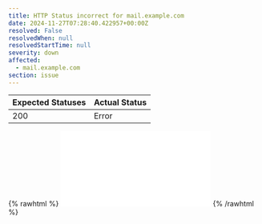 ```yaml
---
title: HTTP Status incorrect for mail.example.com
date: 2024-11-27T07:28:40.422957+00:00Z
resolved: False
resolvedWhen: null
resolvedStartTime: null
severity: down
affected:
  - mail.example.com
section: issue
---
```


| Expected Statuses | Actual Status  |
|-------------------|----------------|
| 200 | Error |


{% rawhtml %}
<embed src="./mail.example.com-http.html" type="text/html">
{% /rawhtml %}